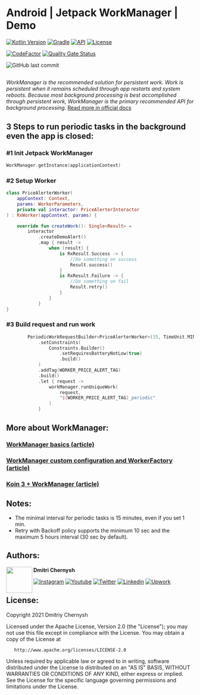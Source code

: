 # Android | Jetpack WorkManager | Demo

[![Kotlin Version](https://img.shields.io/badge/kotlin-1.6.10-blue.svg?style=for-the-badge)](http://kotlinlang.org/)
[![Gradle](https://img.shields.io/badge/gradle-7.2-blue.svg?style=for-the-badge)](https://lv.binarybabel.org/catalog/gradle/latest)
[![API](https://img.shields.io/badge/API-23%2B-blue.svg?style=for-the-badge)](https://android-arsenal.com/api?level=23)
[![License](https://img.shields.io/badge/license-Apache%202.0-blue.svg?style=for-the-badge)](http://www.apache.org/licenses/LICENSE-2.0)

[![CodeFactor](https://www.codefactor.io/repository/github/mobiledevpro/android-workmanager-demo/badge)](https://www.codefactor.io/repository/github/mobiledevpro/android-workmanager-demo)
[![Quality Gate Status](https://sonarcloud.io/api/project_badges/measure?project=mobiledevpro_Android-WorkManager-Demo&metric=alert_status)](https://sonarcloud.io/summary/new_code?id=mobiledevpro_Android-WorkManager-Demo)

![GitHub last commit](https://img.shields.io/github/last-commit/mobiledevpro/Android-WorkManager-Demo?color=red&style=for-the-badge)

##

_WorkManager is the recommended solution for persistent work. Work is persistent when it remains scheduled through app restarts and system reboots. Because most background processing is best accomplished through persistent work, WorkManager is the primary recommended API for background processing._ [Read more in official docs](https://developer.android.com/topic/libraries/architecture/workmanager)

##

## 3 Steps to run periodic tasks in the background even the app is closed:

### #1 Init Jetpack WorkManager 

```kotlin
WorkManager.getInstance(applicationContext)
```

### #2 Setup Worker 

```kotlin
class PriceAlerterWorker(
    appContext: Context,
    params: WorkerParameters,
    private val interactor: PriceAlerterInteractor
) : RxWorker(appContext, params) {

    override fun createWork(): Single<Result> =
        interactor
            .createDemoAlert()
            .map { result ->
                when (result) {
                    is RxResult.Success -> {
                        //Do something on success
                        Result.success()
                    }
                    is RxResult.Failure -> {
                        //Do something on fail
                        Result.retry()
                    }
                }
            }
}

```

### #3 Build request and run work

```kotlin
        PeriodicWorkRequestBuilder<PriceAlerterWorker>(15, TimeUnit.MINUTES)
            .setConstraints(
                Constraints.Builder()
                    .setRequiresBatteryNotLow(true)
                    .build()
            )
            .addTag(WORKER_PRICE_ALERT_TAG)
            .build()
            .let { request ->
                workManager.runUniqueWork(
                    request,
                    "${WORKER_PRICE_ALERT_TAG}_periodic"
                )
            }
```


## More about WorkManager: 

### [WorkManager basics (article)](https://medium.com/androiddevelopers/workmanager-basics-beba51e94048)

### [WorkManager custom configuration and WorkerFactory (article)](https://medium.com/androiddevelopers/customizing-workmanager-fundamentals-fdaa17c46dd2)

### [Koin 3 + WorkManager (article)](https://medium.com/koin-developers/whats-next-with-koin-2-2-3-0-releases-6c5464ae5e3d)

## Notes:

+ The minimal interval for periodic tasks is 15 minutes, even if you set 1 min.
+ Retry with Backoff policy supports the minimum 10 sec and the maximum 5 hours interval (30 sec by
  default).

## Authors:

<a href="https://www.instagram.com/mobiledevpro/" target="_blank">
  <img src="https://s.gravatar.com/avatar/72c649d298a8f0f088fd0850e19b9147?s=400" width="70" align="left">
</a>

**Dmitri Chernysh**

[![Instagram](https://img.shields.io/badge/-instagram-E4405F?logo=instagram&message=Behind+the+scenes+in+Storiesn&style=for-the-badge&logoColor=white)](https://www.instagram.com/mobiledevpro/)
[![Youtube](https://img.shields.io/badge/-youtube-red?logo=youtube&message=Youtube&style=for-the-badge)](https://www.youtube.com/@mobiledevpro?sub_confirmation=1)
[![Twitter](https://img.shields.io/badge/-twitter-1DA1F2?logo=twitter&style=for-the-badge&logoColor=white)](https://twitter.com/mobiledev_pro)
[![Linkedin](https://img.shields.io/badge/-linkedin-0A66C2?logo=linkedin&style=for-the-badge&logoColor=white)](https://www.linkedin.com/in/dmitriychernysh/)
[![Upwork](https://img.shields.io/badge/-upwork-brightgreen?logo=upwork&message=Upwork&style=for-the-badge)](https://www.upwork.com/freelancers/~01fb21586ed544f07b?s=996364627857502209)

## License:

   Copyright 2021 Dmitriy Chernysh

   Licensed under the Apache License, Version 2.0 (the "License");
   you may not use this file except in compliance with the License.
   You may obtain a copy of the License at

       http://www.apache.org/licenses/LICENSE-2.0

   Unless required by applicable law or agreed to in writing, software
   distributed under the License is distributed on an "AS IS" BASIS,
   WITHOUT WARRANTIES OR CONDITIONS OF ANY KIND, either express or implied.
   See the License for the specific language governing permissions and
   limitations under the License.
